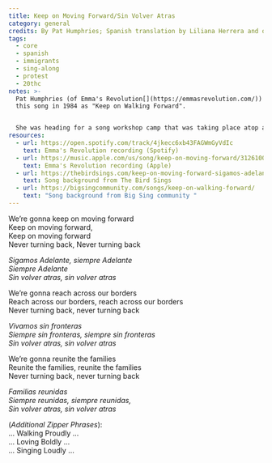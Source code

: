 ```yaml
---
title: Keep on Moving Forward/Sin Volver Atras
category: general
credits: By Pat Humphries; Spanish translation by Liliana Herrera and others
tags:
  - core
  - spanish
  - immigrants
  - sing-along
  - protest
  - 20thc
notes: >-
  Pat Humphries (of Emma's Revolution[](https://emmasrevolution.com/)) wrote
  this song in 1984 as "Keep on Walking Forward".


  She was heading for a song workshop camp that was taking place atop a hill that seemed "insurmountable". As she struggled up the path, she chanted to herself "You can't turn back, you can't turn back". At the workshop that evening, she developed that into the song.
resources:
  - url: https://open.spotify.com/track/4jkecc6xb43FAGWmGyVdIc
    text: Emma's Revolution recording (Spotify)
  - url: https://music.apple.com/us/song/keep-on-moving-forward/312610044
    text: Emma's Revolution recording (Apple)
  - url: https://thebirdsings.com/keep-on-moving-forward-sigamos-adelante/
    text: Song background from The Bird Sings
  - url: https://bigsingcommunity.com/songs/keep-on-walking-forward/
    text: "Song background from Big Sing community "
---
```

We’re gonna keep on moving forward\
Keep on moving forward,\
Keep on moving forward\
Never turning back, Never turning back  

*Sigamos Adelante, siempre Adelante\
Siempre Adelante\
Sin volver atras, sin volver atras* 

We’re gonna reach across our borders\
Reach across our borders, reach across our borders\
Never turning back, never turning back  

*Vivamos sin fronteras\
Siempre sin fronteras, siempre sin fronteras\
Sin volver atras, sin volver atras*  

We’re gonna reunite the families\
Reunite the families, reunite the families\
Never turning back, never turning back  

*Familias reunidas\
Siempre reunidas, siempre reunidas,\
Sin volver atras, sin volver atras*

(*Additional Zipper Phrases*):\
... Walking Proudly ...\
... Loving Boldly ...\
... Singing Loudly ...
